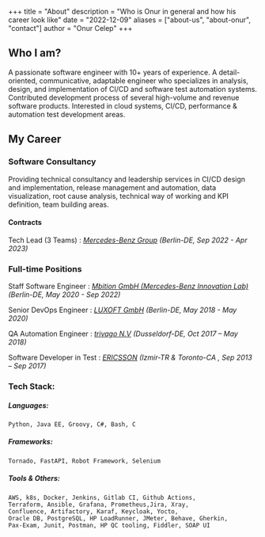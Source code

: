 +++
title = "About"
description = "Who is Onur in general and how his career look like"
date = "2022-12-09"
aliases = ["about-us", "about-onur", "contact"]
author = "Onur Celep"
+++


## Who I am?

A passionate software engineer with 10+ years of experience. A detail-oriented, communicative, adaptable engineer who specializes in analysis, design, and implementation of CI/CD and software test automation systems. Contributed development process of several high-volume and revenue software products. Interested in cloud systems, CI/CD, performance & automation test development areas.

## My Career

### Software Consultancy

Providing technical consultancy and leadership services in CI/CD design and implementation, release management and
automation, data visualization, root cause analysis, technical way of working and KPI definition, team building areas.

#### Contracts

Tech Lead (3 Teams)
: _[Mercedes-Benz Group](https://group.mercedes-benz.com/en/) (Berlin-DE, Sep 2022 - Apr 2023)_

### Full-time Positions

Staff Software Engineer
: _[Mbition GmbH (Mercedes-Benz Innovation Lab)](https://mbition.io/) (Berlin-DE, May 2020 - Sep 2022)_

Senior DevOps Engineer
: _[LUXOFT GmbH](https://www.luxoft.com/) (Berlin-DE, May 2018 - May 2020)_

QA Automation Engineer
: _[trivago N.V](https://www.trivago.com/) (Dusseldorf-DE, Oct 2017 – May 2018)_

Software Developer in Test
: _[ERICSSON](https://www.ericsson.com/en) (Izmir-TR & Toronto-CA , Sep 2013 – Sep 2017)_


### Tech Stack:

##### Languages: 
```
Python, Java EE, Groovy, C#, Bash, C
```
##### Frameworks: 
```
Tornado, FastAPI, Robot Framework, Selenium
```
##### Tools & Others: 
```
AWS, k8s, Docker, Jenkins, Gitlab CI, Github Actions,
Terraform, Ansible, Grafana, Prometheus,Jira, Xray, 
Confluence, Artifactory, Karaf, Keycloak, Yocto,
Oracle DB, PostgreSQL, HP LoadRunner, JMeter, Behave, Gherkin, 
Pax-Exam, Junit, Postman, HP QC tooling, Fiddler, SOAP UI
```